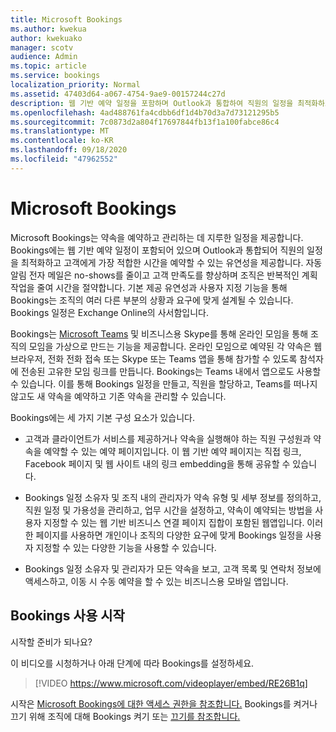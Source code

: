 ```yaml
---
title: Microsoft Bookings
ms.author: kwekua
author: kwekuako
manager: scotv
audience: Admin
ms.topic: article
ms.service: bookings
localization_priority: Normal
ms.assetid: 47403d64-a067-4754-9ae9-00157244c27d
description: 웹 기반 예약 일정을 포함하며 Outlook과 통합하여 직원의 일정을 최적화하고 고객에게 약속을 유연하게 예약할 수 있도록 하는 Microsoft Bookings 앱의 개요입니다.
ms.openlocfilehash: 4ad488761fa4cdbb6df1d4b70d3a7d73121295b5
ms.sourcegitcommit: 7c0873d2a804f17697844fb13f1a100fabce86c4
ms.translationtype: MT
ms.contentlocale: ko-KR
ms.lasthandoff: 09/18/2020
ms.locfileid: "47962552"
---
```

# <a name="microsoft-bookings"></a>Microsoft Bookings

Microsoft Bookings는 약속을 예약하고 관리하는 데 지루한 일정을 제공합니다. Bookings에는 웹 기반 예약 일정이 포함되어 있으며 Outlook과 통합되어 직원의 일정을 최적화하고 고객에게 가장 적합한 시간을 예약할 수 있는 유연성을 제공합니다. 자동 알림 전자 메일은 no-shows를 줄이고 고객 만족도를 향상하며 조직은 반복적인 계획 작업을 줄여 시간을 절약합니다. 기본 제공 유연성과 사용자 지정 기능을 통해 Bookings는 조직의 여러 다른 부분의 상황과 요구에 맞게 설계될 수 있습니다. Bookings 일정은 Exchange Online의 사서함입니다.

Bookings는 [Microsoft Teams](https://support.microsoft.com/office/overview-of-the-bookings-app-in-teams-7b8569e1-0c8a-444e-b712-d9968b05110b) 및 비즈니스용 Skype를 통해 온라인 모임을 통해 조직의 모임을 가상으로 만드는 기능을 제공합니다. 온라인 모임으로 예약된 각 약속은 웹 브라우저, 전화 전화 접속 또는 Skype 또는 Teams 앱을 통해 참가할 수 있도록 참석자에 전송된 고유한 모임 링크를 만듭니다. Bookings는 Teams 내에서 앱으로도 사용할 수 있습니다. 이를 통해 Bookings 일정을 만들고, 직원을 할당하고, Teams를 떠나지 않고도 새 약속을 예약하고 기존 약속을 관리할 수 있습니다.

Bookings에는 세 가지 기본 구성 요소가 있습니다.

- 고객과 클라이언트가 서비스를 제공하거나 약속을 실행해야 하는 직원 구성원과 약속을 예약할 수 있는 예약 페이지입니다. 이 웹 기반 예약 페이지는 직접 링크, Facebook 페이지 및 웹 사이트 내의 링크 embedding을 통해 공유할 수 있습니다.

- Bookings 일정 소유자 및 조직 내의 관리자가 약속 유형 및 세부 정보를 정의하고, 직원 일정 및 가용성을 관리하고, 업무 시간을 설정하고, 약속이 예약되는 방법을 사용자 지정할 수 있는 웹 기반 비즈니스 연결 페이지 집합이 포함된 웹앱입니다. 이러한 페이지를 사용하면 개인이나 조직의 다양한 요구에 맞게 Bookings 일정을 사용자 지정할 수 있는 다양한 기능을 사용할 수 있습니다.

- Bookings 일정 소유자 및 관리자가 모든 약속을 보고, 고객 목록 및 연락처 정보에 액세스하고, 이동 시 수동 예약을 할 수 있는 비즈니스용 모바일 앱입니다.

## <a name="get-started-using-bookings"></a>Bookings 사용 시작

시작할 준비가 되나요?

이 비디오를 시청하거나 아래 단계에 따라 Bookings를 설정하세요.

> [!VIDEO https://www.microsoft.com/videoplayer/embed/RE26B1q]

시작은 [Microsoft Bookings에 대한 액세스 권한을 참조합니다.](get-access.md) Bookings를 켜거나 끄기 위해 조직에 대해 Bookings 켜기 또는 [끄기를 참조합니다.](turn-bookings-on-or-off.md)